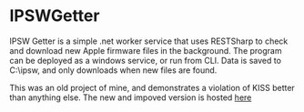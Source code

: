 # IPSWGetter
IPSW Getter is a simple .net worker service that uses RESTSharp to check and download new Apple firmware files in the background.
The program can be deployed as a windows service, or run from CLI. Data is saved to C:\ipsw, and only downloads when new files are found.


This was an old project of mine, and demonstrates a violation of KISS better than anything else. The new and impoved version is hosted [here](https://github.com/andyblarblar/IPSWdl/)
